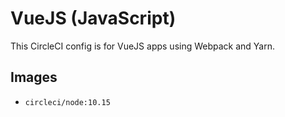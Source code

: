 # VueJS (JavaScript)

This CircleCI config is for VueJS apps using Webpack and Yarn.

## Images

- `circleci/node:10.15`
